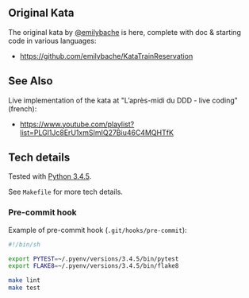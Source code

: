 ## Original Kata

The original kata by [@emilybache](https://twitter.com/emilybache) is here, complete with doc & starting code in various languages:

- <https://github.com/emilybache/KataTrainReservation>


## See Also

Live implementation of the kata at "L’après-midi du DDD - live coding" (french):

- <https://www.youtube.com/playlist?list=PLGl1Jc8ErU1xmSImIQ27Biu46C4MQHTfK>

## Tech details

Tested with [Python 3.4.5](https://www.python.org/download/releases/3.4.5/).

See `Makefile` for more tech details.

### Pre-commit hook

Example of pre-commit hook (`.git/hooks/pre-commit`):

```sh
#!/bin/sh

export PYTEST=~/.pyenv/versions/3.4.5/bin/pytest
export FLAKE8=~/.pyenv/versions/3.4.5/bin/flake8

make lint
make test
```